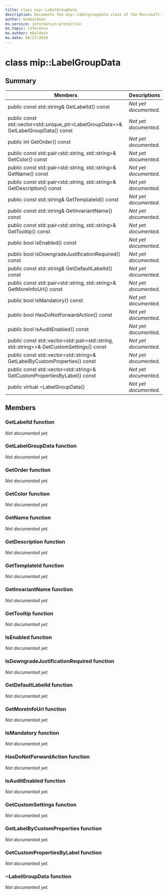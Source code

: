 ```yaml
---
title: class mip::LabelGroupData 
description: Documents the mip::labelgroupdata class of the Microsoft Information Protection (MIP) SDK.
author: msmbaldwin
ms.service: information-protection
ms.topic: reference
ms.author: mbaldwin
ms.date: 08/27/2019
---
```


# class mip::LabelGroupData 
  
## Summary
 Members                        | Descriptions                                
--------------------------------|---------------------------------------------
public const std::string& GetLabelId() const  | _Not yet documented._
public const std::vector\<std::unique_ptr\<LabelGroupData\>\>& GetLabelGroupData() const  | _Not yet documented._
public int GetOrder() const  | _Not yet documented._
public const std::pair\<std::string, std::string\>& GetColor() const  | _Not yet documented._
public const std::pair\<std::string, std::string\>& GetName() const  | _Not yet documented._
public const std::pair\<std::string, std::string\>& GetDescription() const  | _Not yet documented._
public const std::string& GetTemplateId() const  | _Not yet documented._
public const std::string& GetInvariantName() const  | _Not yet documented._
public const std::pair\<std::string, std::string\>& GetTooltip() const  | _Not yet documented._
public bool IsEnabled() const  | _Not yet documented._
public bool IsDowngradeJustificationRequired() const  | _Not yet documented._
public const std::string& GetDefaultLabelId() const  | _Not yet documented._
public const std::pair\<std::string, std::string\>& GetMoreInfoUrl() const  | _Not yet documented._
public bool IsMandatory() const  | _Not yet documented._
public bool HasDoNotForwardAction() const  | _Not yet documented._
public bool IsAuditEnabled() const  | _Not yet documented._
public const std::vector\<std::pair\<std::string, std::string\>\>& GetCustomSettings() const  | _Not yet documented._
public const std::vector\<std::string\>& GetLabelByCustomProperties() const  | _Not yet documented._
public const std::vector\<std::string\>& GetCustomPropertiesByLabel() const  | _Not yet documented._
public virtual ~LabelGroupData()  | _Not yet documented._
  
## Members
  
### GetLabelId function
_Not documented yet._

  
### GetLabelGroupData function
_Not documented yet._

  
### GetOrder function
_Not documented yet._

  
### GetColor function
_Not documented yet._

  
### GetName function
_Not documented yet._

  
### GetDescription function
_Not documented yet._

  
### GetTemplateId function
_Not documented yet._

  
### GetInvariantName function
_Not documented yet._

  
### GetTooltip function
_Not documented yet._

  
### IsEnabled function
_Not documented yet._

  
### IsDowngradeJustificationRequired function
_Not documented yet._

  
### GetDefaultLabelId function
_Not documented yet._

  
### GetMoreInfoUrl function
_Not documented yet._

  
### IsMandatory function
_Not documented yet._

  
### HasDoNotForwardAction function
_Not documented yet._

  
### IsAuditEnabled function
_Not documented yet._

  
### GetCustomSettings function
_Not documented yet._

  
### GetLabelByCustomProperties function
_Not documented yet._

  
### GetCustomPropertiesByLabel function
_Not documented yet._

  
### ~LabelGroupData function
_Not documented yet._
